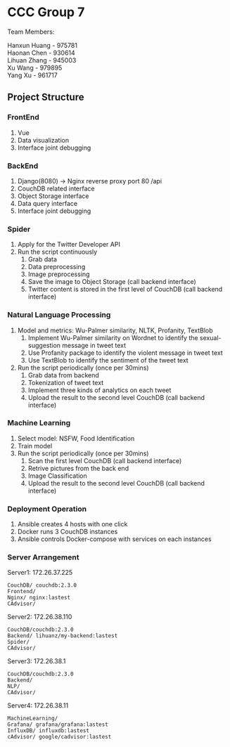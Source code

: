 # CCC Group 7 
Team Members:

Hanxun Huang - 975781  
Haonan Chen - 930614  
Lihuan Zhang - 945003  
Xu Wang - 979895  
Yang Xu - 961717  

## Project Structure

### FrontEnd 
1. Vue
2. Data visualization
3. Interface joint debugging

### BackEnd
1. Django(8080) -> Nginx reverse proxy port 80 /api
2. CouchDB related interface
3. Object Storage interface
4. Data query interface
5. Interface joint debugging

### Spider
1. Apply for the Twitter Developer API
2. Run the script continuously
   1. Grab data
   2. Data preprocessing
   3. Image preprocessing
   4. Save the image to Object Storage (call backend interface)
   5. Twitter content is stored in the first level of CouchDB (call backend interface)

### Natural Language Processing
1. Model and metrics: Wu-Palmer similarity, NLTK, Profanity, TextBlob
   1. Implement Wu-Palmer similarity on Wordnet to identify the sexual-suggestion message in tweet text
   2. Use Profanity package to identify the violent message in tweet text
   3. Use TextBlob to identify the sentiment of the tweet text
2. Run the script periodically (once per 30mins)
   1. Grab data from backend
   2. Tokenization of tweet text 
   3. Implement three kinds of analytics on each tweet
   4. Upload the result to the second level CouchDB (call backend interface)


### Machine Learning
1. Select model: NSFW, Food Identification
2. Train model
3. Run the script periodically (once per 30mins)
   1. Scan the first level CouchDB (call backend interface)
   2. Retrive pictures from the back end
   3. Image Classification
   4. Upload the result to the second level CouchDB (call backend interface)

### Deployment Operation 
1. Ansible creates 4 hosts with one click
2. Docker runs 3 CouchDB instances
3. Ansible controls Docker-compose with services on each instances 

### Server Arrangement

Server1: 172.26.37.225
    
    CouchDB/ couchdb:2.3.0
    Frontend/
    Nginx/ nginx:lastest
    CAdvisor/


Server2: 172.26.38.110
    
    CouchDB/couchdb:2.3.0
    Backend/ lihuanz/my-backend:lastest
    Spider/ 
    CAdvisor/


Server3: 172.26.38.1
    
    CouchDB/couchdb:2.3.0
    Backend/
    NLP/
    CAdvisor/


Server4: 172.26.38.11

    MachineLearning/
    Grafana/ grafana/grafana:lastest
    InfluxDB/ influxdb:lastest
    cAdvisor/ google/cadvisor:lastest


   
   
